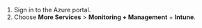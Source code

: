 1. Sign in to the Azure portal.
2. Choose **More Services** > **Monitoring + Management** + **Intune**.
